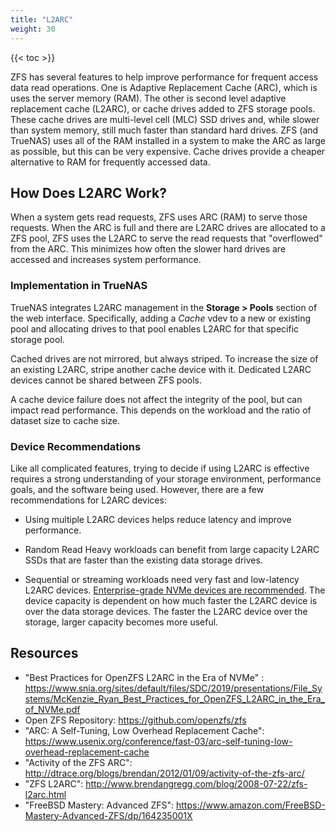 ```yaml
---
title: "L2ARC"
weight: 30
---
```


{{< toc >}}

ZFS has several features to help improve performance for frequent access data read operations. One is Adaptive Replacement Cache (ARC), which is uses the server memory (RAM). The other is second level adaptive replacement cache (L2ARC), or cache drives added to ZFS storage pools. These cache drives are multi-level cell (MLC) SSD drives and, while slower than system memory, still much faster than standard hard drives. ZFS (and TrueNAS) uses all of the RAM installed in a system to make the ARC as large as possible, but this can be very expensive. Cache drives provide a cheaper alternative to RAM for frequently accessed data.

## How Does L2ARC Work?

When a system gets read requests, ZFS uses ARC (RAM) to serve those requests. When the ARC is full and there are L2ARC drives are allocated to a ZFS pool, ZFS uses the L2ARC to serve the read requests that "overflowed" from the ARC. This minimizes how often the slower hard drives are accessed and increases system performance.

### Implementation in TrueNAS

TrueNAS integrates L2ARC management in the **Storage > Pools** section of the web interface. Specifically, adding a *Cache* vdev to a new or existing pool and allocating drives to that pool enables L2ARC for that specific storage pool.

Cached drives are not mirrored, but always striped.
To increase the size of an existing L2ARC, stripe another cache device with it.
Dedicated L2ARC devices cannot be shared between ZFS pools.

A cache device failure does not affect the integrity of the pool, but can impact read performance.
This depends on the workload and the ratio of dataset size to cache size.

### Device Recommendations

Like all complicated features, trying to decide if using L2ARC is effective requires a strong understanding of your storage environment, performance goals, and the software being used.
However, there are a few recommendations for L2ARC devices:

* Using multiple L2ARC devices helps reduce latency and improve performance.

* Random Read Heavy workloads can benefit from large capacity L2ARC SSDs that are faster than the existing data storage drives.

* Sequential or streaming workloads need very fast and low-latency L2ARC devices. [Enterprise-grade NVMe devices are recommended](https://www.snia.org/sites/default/files/SDC/2019/presentations/File_Systems/McKenzie_Ryan_Best_Practices_for_OpenZFS_L2ARC_in_the_Era_of_NVMe.pdf). The device capacity is dependent on how much faster the L2ARC device is over the data storage devices. The faster the L2ARC device over the storage, larger capacity becomes more useful.

## Resources

* "Best Practices for OpenZFS L2ARC in the Era of NVMe" : https://www.snia.org/sites/default/files/SDC/2019/presentations/File_Systems/McKenzie_Ryan_Best_Practices_for_OpenZFS_L2ARC_in_the_Era_of_NVMe.pdf
* Open ZFS Repository: https://github.com/openzfs/zfs
* "ARC: A Self-Tuning, Low Overhead Replacement Cache": https://www.usenix.org/conference/fast-03/arc-self-tuning-low-overhead-replacement-cache
* "Activity of the ZFS ARC": http://dtrace.org/blogs/brendan/2012/01/09/activity-of-the-zfs-arc/
* "ZFS L2ARC": http://www.brendangregg.com/blog/2008-07-22/zfs-l2arc.html
* "FreeBSD Mastery: Advanced ZFS": https://www.amazon.com/FreeBSD-Mastery-Advanced-ZFS/dp/164235001X
